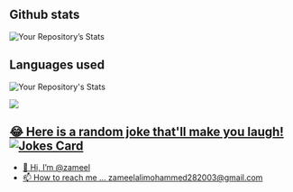 ## Github stats

![Your Repository’s Stats](https://github-readme-stats.vercel.app/api?username=Zameel-Byte&show_icons=true)

## Languages used

![Your Repository's Stats](https://github-readme-stats.vercel.app/api/top-langs/?username=Zameel-Byte&theme=blue-green)

<a href = "https://github.com/https-github-com-zameel28/F.R.I.D.A.Y/graphs/contributors">

<img src = "https://contrib.rocks/image?repo = Zameel-Byte/F.R.I.D.A.Y"/>

## 😂 Here is a random joke that'll make you laugh!![Jokes Card](https://readme-jokes.vercel.app/api)





- 👋 Hi, I’m @zameel
- 📫 How to reach me ... zameelalimohammed282003@gmail.com

<!---
zameel28/zameel28 is a ✨ special ✨ repository because its `README.md` (this file) appears on your GitHub profile.
You can click the Preview link to take a look at your changes.
--->
